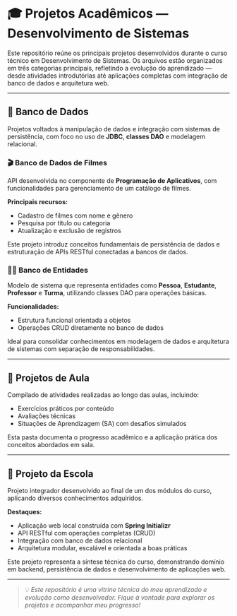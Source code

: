# 🎓 Projetos Acadêmicos — Desenvolvimento de Sistemas

Este repositório reúne os principais projetos desenvolvidos durante o curso técnico em Desenvolvimento de Sistemas. Os arquivos estão organizados em três categorias principais, refletindo a evolução do aprendizado — desde atividades introdutórias até aplicações completas com integração de banco de dados e arquitetura web.

---

## 📂 Banco de Dados

Projetos voltados à manipulação de dados e integração com sistemas de persistência, com foco no uso de **JDBC**, **classes DAO** e modelagem relacional.

### 🎬 Banco de Dados de Filmes
API desenvolvida no componente de **Programação de Aplicativos**, com funcionalidades para gerenciamento de um catálogo de filmes.

**Principais recursos:**
- Cadastro de filmes com nome e gênero
- Pesquisa por título ou categoria
- Atualização e exclusão de registros

Este projeto introduz conceitos fundamentais de persistência de dados e estruturação de APIs RESTful conectadas a bancos de dados.

### 🧑‍🏫 Banco de Entidades
Modelo de sistema que representa entidades como **Pessoa**, **Estudante**, **Professor** e **Turma**, utilizando classes DAO para operações básicas.

**Funcionalidades:**
- Estrutura funcional orientada a objetos
- Operações CRUD diretamente no banco de dados

Ideal para consolidar conhecimentos em modelagem de dados e arquitetura de sistemas com separação de responsabilidades.

---

## 📂 Projetos de Aula

Compilado de atividades realizadas ao longo das aulas, incluindo:

- Exercícios práticos por conteúdo
- Avaliações técnicas
- Situações de Aprendizagem (SA) com desafios simulados

Esta pasta documenta o progresso acadêmico e a aplicação prática dos conceitos abordados em sala.

---

## 📂 Projeto da Escola

Projeto integrador desenvolvido ao final de um dos módulos do curso, aplicando diversos conhecimentos adquiridos.

**Destaques:**
- Aplicação web local construída com **Spring Initializr**
- API RESTful com operações completas (CRUD)
- Integração com banco de dados relacional
- Arquitetura modular, escalável e orientada a boas práticas

Este projeto representa a síntese técnica do curso, demonstrando domínio em backend, persistência de dados e desenvolvimento de aplicações web.

---

> 💡 *Este repositório é uma vitrine técnica do meu aprendizado e evolução como desenvolvedor. Fique à vontade para explorar os projetos e acompanhar meu progresso!*

